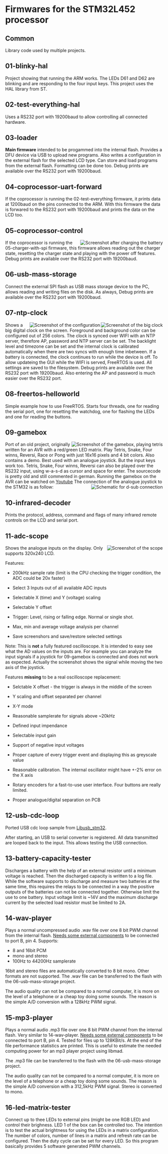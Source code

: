 # Firmwares for the STM32L452 processor

## Common

Library code used by multiple projects.

## 01-blinky-hal

Project showing that running the ARM works. The LEDs D61 and D62 are blinking and
are responding to the four input keys. This project uses the HAL library from ST.

## 02-test-everything-hal

Uses a RS232 port with 19200baud to allow controlling all connected hardware.

## 03-loader

__Main firmware__ intended to be progammed into the internal flash.
Provides a DFU device via USB to upload new programs.
Also writes a configuration in the external flash for the selected LCD type.
Can store and load programs from the external flash. Formatting can be done too.
Debug prints are available over the RS232 port with 19200baud.


## 04-coprocessor-uart-forward

If the coprocessor is running the 02-test-everything firmware, it prints data at 1200baud on the pins connected to the ARM.
With this firmware the data is forwared to the RS232 port with 19200baud and prints the data on the LCD too.

## 05-coprocessor-control

<img align="right" src="../../img/screenshot-battery-charged.png" alt="Screenshot after charging the battery">

If the coprocessor is running the 05-charger-with-spi firmware, this firmware allows reading out the charger state, resetting
the charger state and playing with the power off features.
Debug prints are available over the RS232 port with 19200baud.

## 06-usb-mass-storage

Connect the external SPI flash as USB mass storage device to the PC, allows reading and writing files on the disk.
As always, Debug prints are available over the RS232 port with 19200baud.

## 07-ntp-clock

<img align="right" src="../../img/screenshot-clock-big.png" alt="Screenshot of the big clock">

<img align="right" src="../../img/screenshot-clock-config.png" alt="Screenshot of the configuration">

Shows a big digital clock on the screen. Foreground and background color can be configured out of 256 colors.
The clock is synced over WIFI with an NTP server, therefore AP, password and NTP server can be set.
The backlight level and timezone can be set and the internal clock is calibrated automatically
when there are two syncs with enough time inbetween.
If a battery is connected, the clock continues to run while the device is off.
To allow updateing the GUI while the WIFI is served, FreeRTOS is used.
All settings are saved to the filesystem.
Debug prints are available over the RS232 port with 19200baud.
Also entering the AP and password is much easier over the RS232 port.

## 08-freertos-helloworld
Simple example how to use FreeRTOS.
Starts four threads, one for reading the serial port, one for resetting the watchdog, one for flashing the LEDs and one for reading the buttons.

## 09-gamebox

<img align="right" src="../../img/screenshot-gamebox.png" alt="Screenshot of the gamebox, playing tetris">

Port of an old project, originally written for an AVR with a red/green LED matrix.
Play Tetris, Snake, Four winns, Reversi, Race or Pong with just 16x16 pixels and 4 bit colors.
Also contains a demo.
Best used with an analogue joystick. But the input keys work too.
Tetris, Snake, Four winns, Reversi can also be played over the RS232 input, using w-a-s-d as cursor and space for enter.
The sourcecode is pretty old and still commented in german.
Running the gamebox on the AVR can be watched on [Youtube](https://www.youtube.com/watch?v=83r08iD9ZAA)
The connection of the analogue joystick to the STM32 is as follow:
<img align="right" src="09-gamebox/arm/image128x128.ppm" alt="Schematic for d-sub connection">

## 10-infrared-decoder

Prints the protocol, address, command and flags of many infrared remote controls on the LCD and
serial port.

## 11-adc-scope

<img align="right" src="../../img/screenshot-scope.png" alt="Screenshot of the scope">

Shows the analogue inputs on the display. Only supports 320x240 LCD.

Features:

- 200kHz sample rate (limit is the CPU checking the trigger condition, the ADC could be 20x faster)

- Select 3 Inputs out of all available ADC inputs

- Selectable X (time) and Y (voltage) scaling

- Selectable Y offset

- Trigger: Level, rising or falling edge. Normal or single shot.

- Max, min and average voltage analysis per channel

- Save screenshors and save/restore selected settings

Note: This is __not__ a fully featured oscilloscope.
It is intended to easy see what the AD values on the inputs are.
For example you can analyze the input signals if a joystick for 09-gamebox is connected and does not work as expected.
Actually the screenshot shows the signal while moving the two axis of the joystick.

Features __missing__ to be a real oscilloscope replacement:

- Selctable X offset - the trigger is always in the middle of the screen

- Y scaling and offset separated per channel

- X-Y mode

- Reasonable samplerate for signals above ~20kHz

- Defined input impendance

- Selectable input gain

- Support of negative input voltages

- Proper capture of every trigger event and displaying this as greyscale value

- Reasonable calibration. The internal oscillator might have +-2% error on the X axis

- Rotary encoders for a fast-to-use user interface. Four buttons are really limited.

- Proper analogue/digital separation on PCB

## 12-usb-cdc-loop

Ported USB cdc loop sample from [Libusb_stm32](https://github.com/dmitrystu/libusb_stm32).

After starting, an USB to serial converter is registered. All data transmitted are looped
back to the input. This allows testing the USB connection.

## 13-battery-capacity-tester

Discharges a battery with the help of an external resistor until a minimum voltage is reached.
Then the discharged capacity is written to a log file.
While the software supports to discharge and measure two batteries at the same time, this requires
the relays to be connected in a way the positive outputs of the batteries can not be connected together.
Otherwise limit the use to one battery.
Input voltage limit is ~14V and the maximum discharge current by the selected load resistor must be limited to 2A.

## 14-wav-player

Plays a normal uncompressed audio .wav file over one 8 bit PWM channel from the internal flash.
[Needs some external components](https://www.mikrocontroller.net/articles/Klangerzeugung#Lautsprecher) to be connected to port B, pin 4.
Supports:
- 8 and 16bit PCM
- mono and stereo
- 100Hz to 44200Hz samplerate

16bit and stereo files are automatically converted to 8 bit mono.
Other formats are not supported.
The .wav file can be transferred to the flash with the 06-usb-mass-storage project.

The audio quality can not be compared to a normal computer, it is more on the level of a telephone or a cheap toy doing some sounds.
The reason is the simple A/D conversion with a 128kHz PWM signal.

## 15-mp3-player

Plays a normal audio .mp3 file over one 8 bit PWM channel from the internal flash. Very similar to 14-wav-player.
[Needs some external components](https://www.mikrocontroller.net/articles/Klangerzeugung#Lautsprecher) to be connected to port B, pin 4.
Tested for files up to 128KBit/s.
At the end of the file performance statistics are printed.
This is useful to estimate the needed computing power for an mp3 player project using libmad.

The .mp3 file can be transferred to the flash with the 06-usb-mass-storage project.

The audio quality can not be compared to a normal computer, it is more on the level of a telephone or a cheap toy doing some sounds.
The reason is the simple A/D conversion with a 312,5kHz PWM signal.
Stereo is converted to mono.

## 16-led-matrix-tester

Connect up to thee LEDs to external pins (might be one RGB LED) and control their brighness.
LED 1 of the box can be controlled too.
The intention is to test the actual brightness for using the LEDs in a matrix configuration.
The number of colors, number of lines in a matrix and refresh rate can be configured.
Then the duty cycle can be set for every LED.
So this program basically provides 5 software generated PWM channels.
